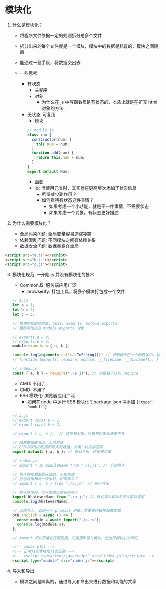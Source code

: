# 模块化

1. 什么是模块化？

   - 将程序文件依据一定的规则拆分成多个文件
   - 拆分出来的每个文件就是一个模块，模块中的数据是私有的，模块之间隔离
   - 能通过一些手段，将数据交出去

   - 一些思考:
     - 有状态
       - 主程序
       - 对象
         - 为什么在 js 中写函数都是有状态的，本质上就是在扩充 html 对象的方法
     - 无状态: 可复用
       - 模块
       ```javascript
       // module.js
       class Num {
         constructor(num) {
           this.num = num;
         }
         function add(num) {
           return this.num + num;
         }
       }
       export default Num;
       ```
       - 函数
       - 类: 当使用元类时，其实就在更高层次添加了状态信息
         - 尽量减少副作用？
         - 如何看待有状态这件事情？
           - 如果考虑一个小功能，就是干一件事情，不需要状态
           - 如果考虑一个对象，有状态更好描述

2. 为什么需要模块化？
   - 全局污染问题: 全局变量容易造成冲突
   - 依赖混乱问题: 不同模块之间有依赖关系
   - 数据安全问题: 数据暴露在全局

```html
<script src="a.js"></script>
<script src="b.js"></script>
<script src="c.js"></script>
```

3. 模块化规范: 一开始 js 并没有模块化的技术

   - CommonJS: 服务端应用广泛
     - browserify: 打包工具，将多个模块打包成一个文件

   ```javascript
   // a.js
   let a = 1;
   let b = 2;
   let c = 3;

   // 模块内部的空对象: this, exports, module.exports
   // 最终导出的是 module.exports 对象

   // exports.a = a;
   // exports.b = b;
   module.exports = { a, b };

   console.log(arguments.callee.ToString()); // 证明模块在一个函数体中，也说明了exports是哪里来的？
   // function (exports, require, module, __filename, __dirname){...}
   ```

   ```javascript
   // index.js
   const { a, b } = require("./a.js"); // 浏览器不认识 require
   ```

   - AMD: 不用了
   - CMD: 不用了
   - ES6 模块化: 浏览器应用广泛
     - 如何在 node 中运行 ES6 模块化？package.json 中添加 `{"type": "module"}`

   ```javascript
   // a.js
   // export const a = 1;
   // export const b = 2;

   // export { a, b };  // 这不是对象，只是和对象写法差不多

   // 如果数据要导出，必须只读
   // ES6中导出的数据和导入的数据，共用一块内存空间
   export default { a, b }; // 默认导出，这里是对象
   ```

   ```javascript
   // index.js
   // import * as moduleName from "./a.js"; // 全部导入

   // 导入的变量都是只读的，不能修改
   // 分别导出和统一导出时，如何导入？
   // import { a, b } from "./a.js"; // 统一导出

   // 默认导出时，可以使用任意名称导入
   import WhateverName from "./a.js"; // 默认导入和命名导入可以混用
   console.log(WhateverName);

   // 动态导入: 返回一个 promise 对象，需要等待模块加载完成
   btn.onclick = async () => {
     const module = await import("./a.js");
     console.log(module.a);
   };

   // import 可以不接收任何数据，只是用来导入模块，会执行模块中的代码
   ```

   ```html
   <!-- index.html -->
   <!-- 正常js和模块化js的区别 -->
   <!-- <script type="text/javascript" src="index.js"></script> -->
   <script type="module" src="index.js"></script>
   ```

4. 导入和导出

   - 模块之间是隔离的，通过导入和导出来进行数据和功能的共享
